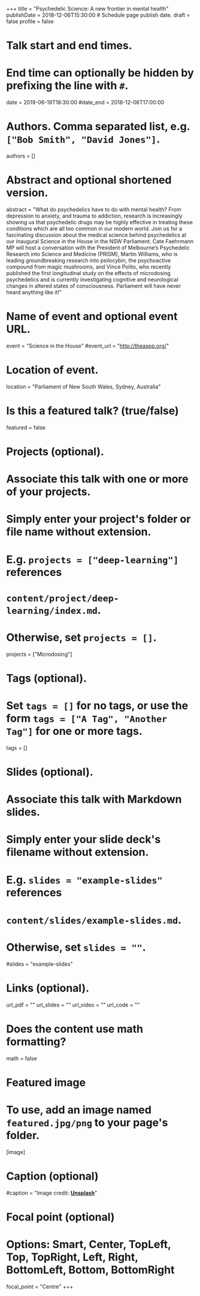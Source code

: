 +++
title = "Psychedelic Science: A new frontier in mental health"
publishDate = 2018-12-06T15:30:00  # Schedule page publish date.
draft = false
profile = false

# Talk start and end times.
#   End time can optionally be hidden by prefixing the line with `#`.
date = 2019-06-19T18:30:00
#date_end = 2018-12-06T17:00:00

# Authors. Comma separated list, e.g. `["Bob Smith", "David Jones"]`.
authors = []

# Abstract and optional shortened version.
abstract = "What do psychedelics have to do with mental health? From depression to anxiety, and trauma to addiction, research is increasingly showing us that psychedelic drugs may be highly effective in treating these conditions which are all too common in our modern world. Join us for a fascinating discussion about the medical science behind psychedelics at our inaugural Science in the House in the NSW Parliament. Cate Faehrmann MP will host a conversation with the President of Melbourne’s Psychedelic Research into Science and Medicine (PRISM), Martin Williams, who is leading groundbreaking research into psilocybin, the psychoactive compound from magic mushrooms, and Vince Polito, who recently published the first longitudinal study on the effects of microdosing psychedelics and is currently investigating cognitive and neurological changes in altered states of consciousness. Parliament will have never heard anything like it!"

# Name of event and optional event URL.
event = "Science in the House"
#event_url = "http://theaspp.org/"

# Location of event.
location = "Parliament of New South Wales, Sydney, Australia"

# Is this a featured talk? (true/false)
featured = false

# Projects (optional).
#   Associate this talk with one or more of your projects.
#   Simply enter your project's folder or file name without extension.
#   E.g. `projects = ["deep-learning"]` references 
#   `content/project/deep-learning/index.md`.
#   Otherwise, set `projects = []`.
projects = ["Microdosing"]

# Tags (optional).
#   Set `tags = []` for no tags, or use the form `tags = ["A Tag", "Another Tag"]` for one or more tags.
tags = []

# Slides (optional).
#   Associate this talk with Markdown slides.
#   Simply enter your slide deck's filename without extension.
#   E.g. `slides = "example-slides"` references 
#   `content/slides/example-slides.md`.
#   Otherwise, set `slides = ""`.
#slides = "example-slides"

# Links (optional).
url_pdf = ""
url_slides = ""
url_video = ""
url_code = ""

# Does the content use math formatting?
math = false

# Featured image
# To use, add an image named `featured.jpg/png` to your page's folder. 
[image]
  # Caption (optional)
  #caption = "Image credit: [**Unsplash**](https://unsplash.com/photos/bzdhc5b3Bxs)"

  # Focal point (optional)
  # Options: Smart, Center, TopLeft, Top, TopRight, Left, Right, BottomLeft, Bottom, BottomRight
  focal_point = "Centre"
+++